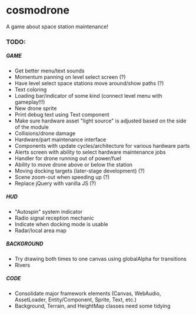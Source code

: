 # cosmodrone
A game about space station maintenance!

### TODO:

##### GAME
* Get better menu/text sounds
* Momentum panning on level select screen (?)
* Have level select space stations move around/show paths (?)
* Text coloring
* Loading bar/indicator of some kind (connect level menu with gameplay!!!)
* New drone sprite
* Print debug text using Text component
* Make sure hardware asset "light source" is adjusted based on the side of the module
* Collisions/drone damage
* Hardware/part maintenance interface
* Components with update cycles/architecture for various hardware parts
* Alerts screen with ability to select hardware maintenance jobs
* Handler for drone running out of power/fuel
* Ability to move drone above or below the station
* Moving docking targets (later-stage development) (?)
* Scene zoom-out when speeding up (?)
* Replace jQuery with vanilla JS (?)

##### HUD
* "Autospin" system indicator
* Radio signal reception mechanic
* Indicate when docking mode is usable
* Radar/local area map

##### BACKGROUND
* Try drawing both times to one canvas using globalAlpha for transitions
* Rivers

##### CODE
* Consolidate major framework elements (Canvas, WebAudio, AssetLoader, Entity/Component, Sprite, Text, etc.)
* Background, Terrain, and HeightMap classes need some tidying